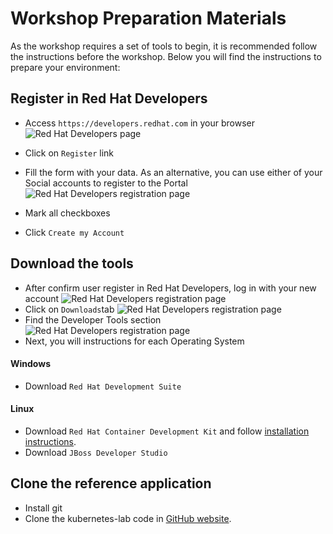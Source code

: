 Workshop Preparation Materials
==============================

As the workshop requires a set of tools to begin, it is recommended follow the instructions before the workshop. Below you will find the instructions to prepare your environment:

Register in Red Hat Developers
------------------------------
* Access `https://developers.redhat.com` in your browser
![Red Hat Developers page](https://raw.githubusercontent.com/rimolive/openshift-development-workshop/master/images/red-hat-developers.png)

* Click on `Register` link
* Fill the form with your data. As an alternative, you can use either of your Social accounts to register to the Portal
![Red Hat Developers registration page](https://raw.githubusercontent.com/rimolive/openshift-development-workshop/master/images/registering.png)

* Mark all checkboxes
* Click `Create my Account`

Download the tools
------------------
* After confirm user register in Red Hat Developers, log in with your new account
![Red Hat Developers registration page](https://raw.githubusercontent.com/rimolive/openshift-development-workshop/master/images/login.png)
* Click on `Downloads`tab
![Red Hat Developers registration page](https://raw.githubusercontent.com/rimolive/openshift-development-workshop/master/images/downloads.png)
* Find the Developer Tools section
![Red Hat Developers registration page](https://raw.githubusercontent.com/rimolive/openshift-development-workshop/master/images/downloads-page.png)
* Next, you will instructions for each Operating System

#### Windows
* Download `Red Hat Development Suite`

#### Linux
* Download `Red Hat Container Development Kit` and follow [installation instructions](https://developers.redhat.com/products/cdk/get-started/#fndtn-linux).
* Download `JBoss Developer Studio`

Clone the reference application
-------------------------------
* Install git
* Clone the kubernetes-lab code in [GitHub website](https://github.com/redhat-developer-demos/kubernetes-lab).